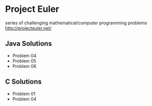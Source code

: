 Project Euler
============

series of challenging mathematical/computer programming problems
http://projecteuler.net/

## Java Solutions ##

* Problem 04
* Problem 05
* Problem 06


## C Solutions ##

* Problem 01
* Problem 04